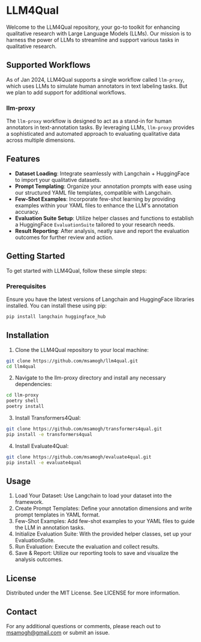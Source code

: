 # LLM4Qual

Welcome to the LLM4Qual repository, your go-to toolkit for enhancing qualitative research with Large Language Models (LLMs). Our mission is to harness the power of LLMs to streamline and support various tasks in qualitative research.

## Supported Workflows

As of Jan 2024, LLM4Qual supports a single workflow called `llm-proxy`, which uses LLMs to simulate human annotators in text labeling tasks. But we plan to add support for additional workflows.

### llm-proxy

The `llm-proxy` workflow is designed to act as a stand-in for human annotators in text-annotation tasks. By leveraging LLMs, `llm-proxy` provides a sophisticated and automated approach to evaluating qualitative data across multiple dimensions.

## Features

- **Dataset Loading**: Integrate seamlessly with Langchain + HuggingFace to import your qualitative datasets.
- **Prompt Templating**: Organize your annotation prompts with ease using our structured YAML file templates, compatible with Langchain.
- **Few-Shot Examples**: Incorporate few-shot learning by providing examples within your YAML files to enhance the LLM's annotation accuracy.
- **Evaluation Suite Setup**: Utilize helper classes and functions to establish a HuggingFace `EvaluationSuite` tailored to your research needs.
- **Result Reporting**: After analysis, neatly save and report the evaluation outcomes for further review and action.

## Getting Started

To get started with LLM4Qual, follow these simple steps:

### Prerequisites

Ensure you have the latest versions of Langchain and HuggingFace libraries installed. You can install these using pip:

```bash
pip install langchain huggingface_hub
```

## Installation
1. Clone the LLM4Qual repository to your local machine:
```bash
git clone https://github.com/msamogh/llm4qual.git
cd llm4qual
```

2. Navigate to the llm-proxy directory and install any necessary dependencies:
```bash
cd llm-proxy
poetry shell
poetry install
```

3. Install Transformers4Qual:
```bash
git clone https://github.com/msamogh/transformers4qual.git
pip install -e transformers4qual
```

4. Install Evaluate4Qual:
```bash
git clone https://github.com/msamogh/evaluate4qual.git
pip install -e evaluate4qual
```

## Usage
1. Load Your Dataset: Use Langchain to load your dataset into the framework.
2. Create Prompt Templates: Define your annotation dimensions and write prompt templates in YAML format.
3. Few-Shot Examples: Add few-shot examples to your YAML files to guide the LLM in annotation tasks.
4. Initialize Evaluation Suite: With the provided helper classes, set up your EvaluationSuite.
5. Run Evaluation: Execute the evaluation and collect results.
6. Save & Report: Utilize our reporting tools to save and visualize the analysis outcomes.

## License
Distributed under the MIT License. See LICENSE for more information.

## Contact
For any additional questions or comments, please reach out to msamogh@gmail.com or submit an issue.
